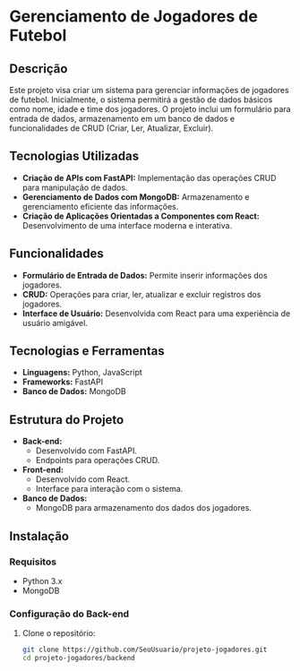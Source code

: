 # Gerenciamento de Jogadores de Futebol

## Descrição

Este projeto visa criar um sistema para gerenciar informações de jogadores de futebol. Inicialmente, o sistema permitirá a gestão de dados básicos como nome, idade e time dos jogadores. O projeto inclui um formulário para entrada de dados, armazenamento em um banco de dados e funcionalidades de CRUD (Criar, Ler, Atualizar, Excluir).

## Tecnologias Utilizadas

- **Criação de APIs com FastAPI:** Implementação das operações CRUD para manipulação de dados.
- **Gerenciamento de Dados com MongoDB:** Armazenamento e gerenciamento eficiente das informações.
- **Criação de Aplicações Orientadas a Componentes com React:** Desenvolvimento de uma interface moderna e interativa.

## Funcionalidades

- **Formulário de Entrada de Dados:** Permite inserir informações dos jogadores.
- **CRUD:** Operações para criar, ler, atualizar e excluir registros dos jogadores.
- **Interface de Usuário:** Desenvolvida com React para uma experiência de usuário amigável.

## Tecnologias e Ferramentas

- **Linguagens:** Python, JavaScript
- **Frameworks:** FastAPI
- **Banco de Dados:** MongoDB

## Estrutura do Projeto

- **Back-end:**
  - Desenvolvido com FastAPI.
  - Endpoints para operações CRUD.
- **Front-end:**
  - Desenvolvido com React.
  - Interface para interação com o sistema.
- **Banco de Dados:**
  - MongoDB para armazenamento dos dados dos jogadores.

## Instalação

### Requisitos

- Python 3.x
- MongoDB

### Configuração do Back-end

1. Clone o repositório:

   ```bash
   git clone https://github.com/SeuUsuario/projeto-jogadores.git
   cd projeto-jogadores/backend
